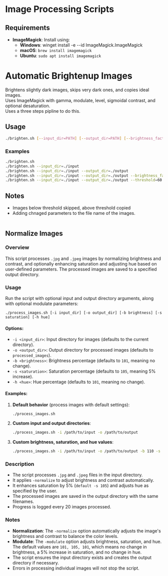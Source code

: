 # Image Processing Scripts

## Requirements

- **ImageMagick**: Install using:
  - **Windows**: winget install -e --id ImageMagick.ImageMagick
  - **macOS**: `brew install imagemagick`
  - **Ubuntu**: `sudo apt install imagemagick`


# Automatic Brightenup Images

Brightens slightly dark images, skips very dark ones, and copies ideal images.  
Uses ImageMagick with gamma, modulate, level, sigmoidal contrast, and optional desaturation.  
Uses a three steps pipline to do this.

## Usage

```bash
./brighten.sh [--input_dir=PATH] [--output_dir=PATH] [--brightness_factor=FACTOR] [--threshold=TARGET_BRIGHT]
````

### Examples

```bash
./brighten.sh
./brighten.sh --input_dir=./input
./brighten.sh --input_dir=./input --output_dir=./output
./brighten.sh --input_dir=./input --output_dir=./output --brightness_factor=1.2
./brighten.sh --input_dir=./input --output_dir=./output --threshold=60
```

## Notes

* Images below threshold skipped, above threshold copied
* Adding chnaged parameters to the file name of the images.

```
```



## Normalize Images

### Overview

This script processes `.jpg` and `.jpeg` images by normalizing brightness and contrast, and optionally enhancing saturation and adjusting hue based on user-defined parameters. The processed images are saved to a specified output directory.


### Usage

Run the script with optional input and output directory arguments, along with optional modulate parameters:

```
./process_images.sh [-i input_dir] [-o output_dir] [-b brightness] [-s saturation] [-h hue]
```

#### Options:
- `-i <input_dir>`: Input directory for images (defaults to the current directory).
- `-o <output_dir>`: Output directory for processed images (defaults to `processed_images`).
- `-b <brightness>`: Brightness percentage (defaults to `101`, meaning no change).
- `-s <saturation>`: Saturation percentage (defaults to `105`, meaning 5% increase).
- `-h <hue>`: Hue percentage (defaults to `101`, meaning no change).

#### Examples:

1. **Default behavior** (process images with default settings):
   ```bash
   ./process_images.sh
   ```

2. **Custom input and output directories**:
   ```bash
   ./process_images.sh -i /path/to/input -o /path/to/output
   ```

3. **Custom brightness, saturation, and hue values**:
   ```bash
   ./process_images.sh -i /path/to/input -o /path/to/output -b 110 -s 120 -h 100
   ```

### Description

- The script processes `.jpg` and `.jpeg` files in the input directory.
- It applies `-normalize` to adjust brightness and contrast automatically.
- It enhances saturation by 5% (`default -s 105`) and adjusts hue as specified by the user.
- The processed images are saved in the output directory with the same filenames.
- Progress is logged every 20 images processed.

### Notes

- **Normalization**: The `-normalize` option automatically adjusts the image's brightness and contrast to balance the color levels.
- **Modulate**: The `-modulate` option adjusts brightness, saturation, and hue. The default values are `101, 105, 101`, which means no change in brightness, a 5% increase in saturation, and no change in hue.
- The script ensures the input directory exists and creates the output directory if necessary.
- Errors in processing individual images will not stop the script.

